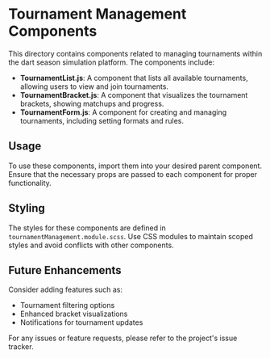 # Tournament Management Components

This directory contains components related to managing tournaments within the dart season simulation platform. The components include:

- **TournamentList.js**: A component that lists all available tournaments, allowing users to view and join tournaments.
- **TournamentBracket.js**: A component that visualizes the tournament brackets, showing matchups and progress.
- **TournamentForm.js**: A component for creating and managing tournaments, including setting formats and rules.

## Usage

To use these components, import them into your desired parent component. Ensure that the necessary props are passed to each component for proper functionality.

## Styling

The styles for these components are defined in `tournamentManagement.module.scss`. Use CSS modules to maintain scoped styles and avoid conflicts with other components.

## Future Enhancements

Consider adding features such as:
- Tournament filtering options
- Enhanced bracket visualizations
- Notifications for tournament updates

For any issues or feature requests, please refer to the project's issue tracker.